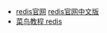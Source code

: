 * [redis官网](https://redis.io/)  [redis官网中文版](http://www.redis.cn)
* [菜鸟教程 redis](http://www.runoob.com/redis/redis-install.html)



